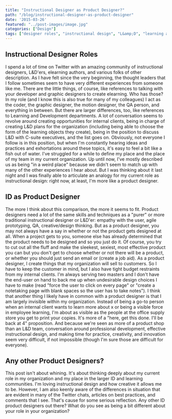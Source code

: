 ```yaml
---
title: "Instructional Designer as Product Designer?"
path: "/blog/instructional-designer-as-product-designer"
date: '2015-03-26'
featured: "../post-images/image.jpg"
categories: ["Design"]
tags: ["designer roles", "instructional design", "L&amp;D", "learning and development", "product designer"]
---
```


## Instructional Designer Roles

I spend a lot of time on Twitter with an amazing community of instructional designers, L&D'ers, elearning authors, and various folks of other description. As I have felt since the very beginning, the thought leaders that I follow sometimes seem to have very different experiences from someone like me. There are the little things, of course, like references to talking with your developer and graphic designers to create elearning. Who has those? In my role (and I know this is also true for many of my colleagues) I act as the coder, the graphic designer, the motion designer, the QA person, and everything in between. But there are larger differences, too, like references to Learning and Development departments. A lot of conversation seems to revolve around creating opportunities for internal clients, being in charge of creating L&D plans for the organization (including being able to choose the form of the learning objects they create), being in the position to discuss L&D with C-suite executives, and the list goes on. Obviously, not everyone I follow is in this position, but when I'm constantly hearing ideas and practices and exhortations around these topics, it's easy to feel a bit like a fish out of water. I've struggled for a while to define my place and the place of my team in my current organization. Up until now, I've mostly described us as being "in a weird place" because we didn't seem to match up with many of the other experiences I hear about. But I was thinking about it last night and I was finally able to articulate an analogy for my current role as instructional design: right now, at least, I'm more like a product designer.

## ID as Product Designer

The more I think about this comparison, the more it seems to fit. Product designers need a lot of the same skills and techniques as a "purer" or more traditional instructional designer or L&D'er: empathy with the user, agile prototyping, QA, creative/design thinking. But as a product designer, you may not always have a say in whether or not the product gets designed at all. When a project gets to you, someone else has already determined that the product needs to be designed and so you just do it. Of course, you try to cut out all the fluff and make the sleekest, sexiest, most effective product you can but you don't get to choose whether or not there will be a product, or whether you should just send an email or (create a job aid). As a product designer, I create things that my organization will sell to customers. So I have to keep the customer in mind, but I also have tight budget restraints from my internal clients. I'm always serving two masters and I don't have the end-user on hand to back me up when undesirable design choices I have to make (read "force the user to click on every page" or "create a notetaking page with blank spaces so the user has to take notes"). I think that another thing I likely have in common with a product designer is that I am largely invisible within my organization. Instead of being a go-to person when an internal client wants to learn more about x or being a visible force in employee learning, I'm about as visible as the people at the office supply store you get to print your copies. It's more of a "here, get this done. I'll be back at 4" proposition. And because we're seen as more of a product shop than an L&D team, conversation around professional development, effective instructional design, and making time for practice, creativity, and innovation seem very difficult, if not impossible (though I'm sure those are difficult for everyone).

## Any other Product Designers?

This post isn't about whining. It's about thinking deeply about my current role in my organization and my place in the larger ID and learning communities. I'm loving instructional design and how creative it allows me to be. However, I am also keenly aware of the differences in situation that are evident in many of the Twitter chats, articles on best practices, and comments that I see. That's cause for some serious reflection. Any other ID product designers out there? What do you see as being a bit different about your role in your organization?

